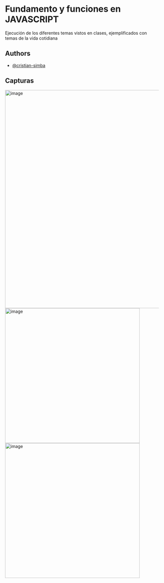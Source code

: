 # Fundamento y funciones en JAVASCRIPT
Ejecución de los diferentes temas vistos en clases, ejemplificados con temas de la vida cotidiana

## Authors
- [@cristian-simba](https://github.com/cristian-simba)

## Capturas
<img width="713" alt="image" src="https://github.com/cristian-simba/fundamentos-funciones/assets/117742977/97fce575-a0f7-4573-b77d-f1b09c45df43">
<img width="441" alt="image" src="https://github.com/cristian-simba/fundamentos-funciones/assets/117742977/a907fe6c-e715-4ea0-9d3f-25f17f7e9192">
<img width="441" alt="image" src="https://github.com/cristian-simba/fundamentos-funciones/assets/117742977/32d1d23a-7065-43df-9e86-81febec63608">

